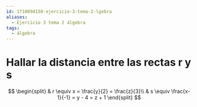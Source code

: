 ```yaml
---
id: 1710094150-ejercicio-3-tema-2-lgebra
aliases:
  - Ejercicio 3 tema 2 álgebra
tags:
  - álgebra
---
```


# Hallar la distancia entre las rectas r y s

$$
\begin{split}
    & r \equiv x = \frac{y}{2} = \frac{z}{3}\\
    & s \equiv \frac{x-1}{-1} = y - 4 = z + 1
\end{split}
$$
